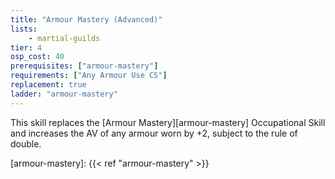 ```yaml
---
title: "Armour Mastery (Advanced)"
lists:
    - martial-guilds
tier: 4
osp_cost: 40
prerequisites: ["armour-mastery"]
requirements: ["Any Armour Use CS"]
replacement: true
ladder: "armour-mastery"
---
```

This skill replaces the [Armour Mastery][armour-mastery] Occupational Skill and increases the AV of any armour worn by +2, subject to the rule of double.

[armour-mastery]: {{< ref "armour-mastery" >}}